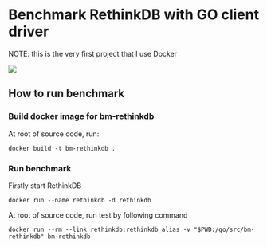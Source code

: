 # Benchmark RethinkDB with GO client driver

NOTE: this is the very first project that I use Docker

[![](https://images.microbadger.com/badges/image/toannguyen/go-bmrethinkdb.svg)](https://microbadger.com/images/toannguyen/go-bmrethinkdb)

## How to run benchmark

### Build docker image for bm-rethinkdb
At root of source code, run:

    docker build -t bm-rethinkdb .

### Run benchmark
Firstly start RethinkDB

    docker run --name rethinkdb -d rethinkdb

At root of source code, run test by following command

    docker run --rm --link rethinkdb:rethinkdb_alias -v "$PWD:/go/src/bm-rethinkdb" bm-rethinkdb
